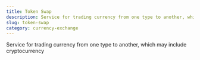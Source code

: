 ```yaml
---
title: Token Swap
description: Service for trading currency from one type to another, which may include cryptocurrency
slug: token-swap
category: currency-exchange
---
```


Service for trading currency from one type to another, which may include cryptocurrency